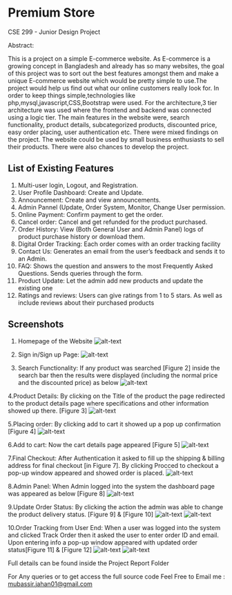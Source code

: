 # Premium Store
CSE 299 - Junior Design Project  

Abstract:

This is a project on a simple E-commerce website. As E-commerce is a growing
concept in Bangladesh and already has so many websites, the goal of this project was
to sort out the best features amongst them and make a unique E-commerce website
which would be pretty simple to use.The project would help us find out what our online
customers really look for. In order to keep things simple,technologies like
php,mysql,javascript,CSS,Bootstrap were used. For the architecture,3 tier architecture
was used where the frontend and backend was connected using a logic tier. The main
features in the website were, search functionality, product details, subcategorized
products, discounted price, easy order placing, user authentication etc. There were
mixed findings on the project. The website could be used by small business enthusiasts
to sell their products. There were also chances to develop the project.

<!--
Methodology:

![Methodology](img/Methodology.jpg)
-->
## List of Existing Features
1.	Multi-user login, Logout, and Registration.
2.	User Profile Dashboard: Create and Update.
3.	Announcement: Create and view announcements.
4.	Admin Pannel (Update, Order System, Monitor, Change User permission.
5.	Online Payment: Confirm payment to get the order.
6.	Cancel order: Cancel and get refunded for the product purchased.
7.	Order History: View (Both General User and Admin Panel) logs of product purchase history or download them.
8.	Digital Order Tracking: Each order  comes with an order tracking facility
9.	Contact Us: Generates an email from the user’s feedback and sends it to an Admin.
10.	FAQ: Shows the question and answers to the most Frequently Asked Questions. Sends queries through the form.
11.	Product Update: Let the admin add new products and update the existing one
12.	Ratings and reviews: Users can give ratings from 1 to 5 stars. As well as include reviews about their purchased products


## Screenshots
1. Homepage of the Website
![alt-text](https://github.com/mubassirjahan/A-simple-E-commerce-website/blob/main/img/Homepage.png)

2. Sign in/Sign up Page:
![alt-text](https://github.com/mubassirjahan/A-simple-E-commerce-website/blob/main/img/sign-in-page.png)

3. Search Functionality: If any product was searched [Figure 2] inside the search bar
then the results were displayed (including the normal price and the discounted price) as
below
![alt-text](https://github.com/mubassirjahan/A-simple-E-commerce-website/blob/main/img/search.png)

4.Product Details: By clicking on the Title of the product the page redirected to the
product details page where specifications and other information showed up there.
[Figure 3]
![alt-text](https://github.com/mubassirjahan/A-simple-E-commerce-website/blob/main/img/product-details.png)

5.Placing order: By clicking add to cart it showed up a pop up confirmation [Figure 4]
![alt-text](https://github.com/mubassirjahan/A-simple-E-commerce-website/blob/main/img/place-order.png)

6.Add to cart: Now the cart details page appeared [Figure 5]
![alt-text](https://github.com/mubassirjahan/A-simple-E-commerce-website/blob/main/img/product-details.png)

7.Final Checkout: After Authentication it asked to fill up the shipping & billing address for final checkout [in
Figure 7]. By clicking Procced to checkout a pop-up window appeared and showed
order is placed.
![alt-text](https://github.com/mubassirjahan/A-simple-E-commerce-website/blob/main/img/fig7.png)

8.Admin Panel: When Admin logged into the system the dashboard page was appeared
as below [Figure 8]
![alt-text](https://github.com/mubassirjahan/A-simple-E-commerce-website/blob/main/img/fig8.png)

9.Update Order Status: By clicking the action the admin was able to change the product
delivery status. [Figure 9] & [Figure 10]
![alt-text](https://github.com/mubassirjahan/A-simple-E-commerce-website/blob/main/img/fig9.png)
![alt-text](https://github.com/mubassirjahan/A-simple-E-commerce-website/blob/main/img/fig10.png)

10.Order Tracking from User End: When a user was logged into the system and clicked
Track Order then it asked the user to enter order ID and email. Upon entering info a
pop-up window appeared with updated order status[Figure 11] & [Figure 12]
![alt-text](https://github.com/mubassirjahan/A-simple-E-commerce-website/blob/main/img/fig11.png)
![alt-text](https://github.com/mubassirjahan/A-simple-E-commerce-website/blob/main/img/fig12.png)



<!--
ER-diagram: 
![ER-diagram](img/ER-diagram.jpg)
-->

Full details can be found inside the Project Report Folder

For Any queries or to get access the full source code Feel Free to Email me : mubassir.jahan01@gmail.com
